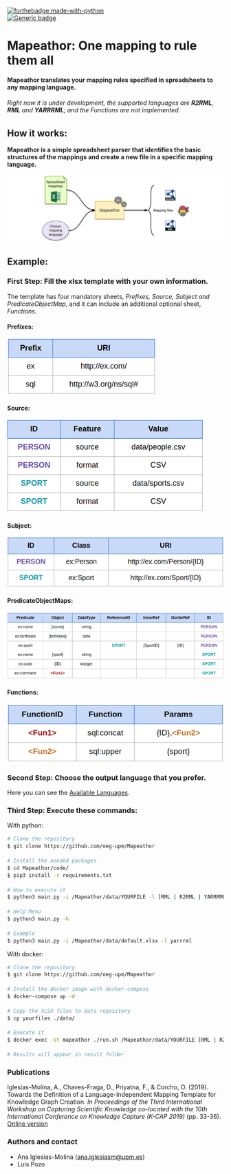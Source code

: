 [![forthebadge made-with-python](http://ForTheBadge.com/images/badges/made-with-python.svg)](https://www.python.org/)  
 [![Generic badge](https://img.shields.io/badge/Status-Developing-yellow)](https://shields.io/)
# Mapeathor: One mapping to rule them all
#### Mapeathor translates your mapping rules specified in spreadsheets to any mapping language.  
###### Right now it is under development, the supported languages are **R2RML**, **RML** and **YARRRML**; and the Functions are not implemented.  

## How it works:  
**Mapeathor is a simple spreadsheet parser that identifies the basic structures of the mappings and create a new file in a specific mapping language.**  

![WorkFlow Image](./imgs/general_schema.png)

## Example:    
### First Step: Fill the xlsx template with your own information.  
The template has four mandatory sheets, *Prefixes, Source, Subject and PredicateObjectMap*, and it can include an additional optional sheet, *Functions*.
#### Prefixes:  
![Prefixes img](./imgs/sheet_prefix.png)  
  
 #### Source:  
![Source img](./imgs/sheet_source.png)  
  
 #### Subject:  
![Subject img](./imgs/sheet_subject.png)  
  
 #### PredicateObjectMaps:  
![PredicateObjectMaps img](./imgs/sheet_pom.png)  
  
 #### Functions:
![Function img](./imgs/sheet_function.png)

### Second Step: Choose the output language that you prefer. 
Here you can see the [Available Languages](./templates).

### Third Step: Execute these commands:
With python:
```BASH
# Clone the repository
$ git clone https://github.com/oeg-upm/Mapeathor

# Install the needed packages
$ cd Mapeathor/code/
$ pip3 install -r requirements.txt

# How to execute it
$ python3 main.py -i /Mapeathor/data/YOURFILE -l [RML | R2RML | YARRRML]

# Help Menu
$ python3 main.py -h 

# Example
$ python3 main.py -i /Mapeathor/data/default.xlsx -l yarrrml
```
With docker:
```BASH
# Clone the repository
$ git clone https://github.com/oeg-upm/Mapeathor

# Install the docker image with docker-compose
$ docker-compose up -d

# Copy the XLSX files to data repository
$ cp yourfiles ./data/

# Execute it
$ docker exec -it mapeathor ./run.sh /Mapeathor/data/YOURFILE [RML | R2RML | YARRRML]

# Results will appear in result folder
```
### Publications
Iglesias-Molina, A., Chaves-Fraga, D., Priyatna, F., & Corcho, O. (2019). Towards the Definition of a Language-Independent Mapping Template for Knowledge Graph Creation. *In Proceedings of the Third International Workshop on Capturing Scientific Knowledge co-located with the 10th International Conference on Knowledge Capture (K-CAP 2019)* (pp. 33-36). [Online version](https://sciknow.github.io/sciknow2019/papers/SciKnow_2019_paper_4.pdf)

### Authors and contact
- Ana Iglesias-Molina (ana.iglesiasm@upm.es)
- Luis Pozo
